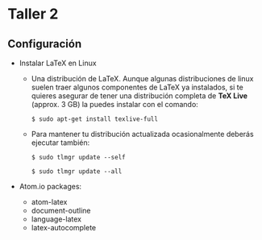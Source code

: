 # Taller 2

## Configuración
  * Instalar LaTeX en Linux
  
      * Una distribución de LaTeX. Aunque algunas distribuciones de linux suelen traer algunos componentes de LaTeX ya instalados, si te quieres asegurar de tener una distribución completa de **TeX Live** (approx. 3 GB) la puedes instalar con el comando:

        `$ sudo apt-get install texlive-full`

      * Para mantener tu distribución actualizada ocasionalmente deberás ejecutar también:

        `$ sudo tlmgr update --self`

        `$ sudo tlmgr update --all`


  * Atom.io packages:
    * atom-latex
    * document-outline
    * language-latex
    * latex-autocomplete
